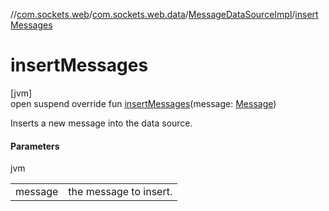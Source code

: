 //[com.sockets.web](../../../index.md)/[com.sockets.web.data](../index.md)/[MessageDataSourceImpl](index.md)/[insertMessages](insert-messages.md)

# insertMessages

[jvm]\
open suspend override fun [insertMessages](insert-messages.md)(message: [Message](../-message/index.md))

Inserts a new message into the data source.

#### Parameters

jvm

| | |
|---|---|
| message | the message to insert. |
